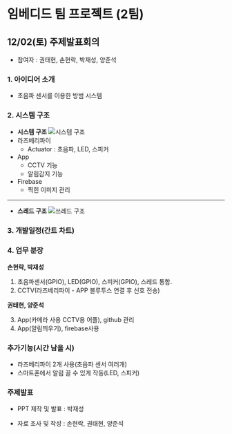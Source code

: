# 임베디드 팀 프로젝트 (2팀)
## 12/02(토) 주제발표회의
- 참여자 : 권태현, 손현락, 박재성, 양준석
### 1. 아이디어 소개
- 초음파 센서를 이용한 방범 시스템
### 2. 시스템 구조
- **시스템 구조**
![시스템 구조](https://github.com/YJunSuk/Safe_Guard/assets/117419920/0361c188-5f3c-4c84-b4a2-5e30d5c2eb9c)
- 라즈베리파이
  - Actuator : 초음파, LED, 스피커
- App
  - CCTV 기능
  - 알림감지 기능
- Firebase
  - 찍힌 이미지 관리
------------------------------------------------------
- **스레드 구조**
![쓰레드 구조](https://github.com/YJunSuk/Safe_Guard/assets/117419920/47222bfc-4c09-41c0-ac82-2e0be854103d)


### 3. 개발일정(간트 차트)

### 4. 업무 분장
**손현락, 박재성**
1. 초음파센서(GPIO), LED(GPIO), 스피커(GPIO), 스레드 통합.  
2. CCTV(라즈베리파이 - APP 블루투스 연결 후 신호 전송)
   
**권태현, 양준석**

3. App(카메라 사용 CCTV용 어플), github 관리
4. App(알림띄우기), firebase사용
### 추가기능(시간 남을 시)
- 라즈베리파이 2개 사용(초음파 센서 여러개)
- 스마트폰에서 알림 끌 수 있게 작동(LED, 스피커)
### 주제발표 
- PPT 제작 및 발표 : 박재성

- 자료 조사 및 작성 : 손현락, 권태현, 양준석


